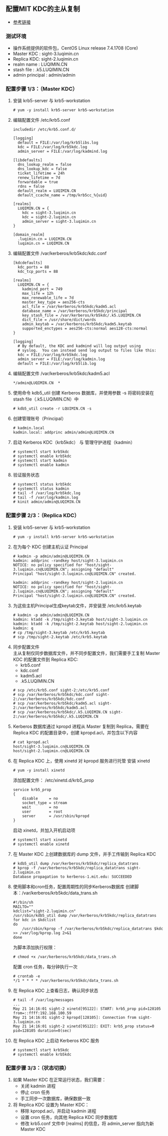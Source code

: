 ## 配置MIT KDC的主从复制
* [参考链接](https://web.mit.edu/kerberos/krb5-devel/doc/admin/install_kdc.html)

### 测试环境
* 操作系统提供的软件包，CentOS Linux release 7.4.1708 (Core)
* Master KDC : sight-3.luqimin.cn
* Replica KDC: sight-2.luqimin.cn
* realm name : LUQIMIN.CN
* stash file : .k5.LUQIMIN.CN
* admin principal : admin/admin

### 配置步骤 1/3：（Master KDC）
1. 安装 krb5-server 与 krb5-workstation
    ```
    # yum -y install krb5-server krb5-workstation
    ```
2. 编辑配置文件 /etc/krb5.conf
    ```
    includedir /etc/krb5.conf.d/

    [logging]
      default = FILE:/var/log/krb5libs.log
      kdc = FILE:/var/log/krb5kdc.log
      admin_server = FILE:/var/log/kadmind.log

    [libdefaults]
      dns_lookup_realm = false
      dns_lookup_kdc = false
      ticket_lifetime = 24h
      renew_lifetime = 7d
      forwardable = true
      rdns = false
      default_realm = LUQIMIN.CN
      default_ccache_name = /tmp/krb5cc_%{uid}

    [realms]
      LUQIMIN.CN = {
        kdc = sight-3.luqimin.cn
        kdc = sight-2.luqimin.cn
        admin_server = sight-3.luqimin.cn
    }

    [domain_realm]
      .luqimin.cn = LUQIMIN.CN
      luqimin.cn = LUQIMIN.CN
    ```
3. 编辑配置文件 /var/kerberos/krb5kdc/kdc.conf
    ```
    [kdcdefaults]
      kdc_ports = 88
      kdc_tcp_ports = 88

    [realms]
      LUQIMIN.CN = {
        kadmind_port = 749
        max_life = 12h
        max_renewable_life = 7d
        master_key_type = aes256-cts
        acl_file = /var/kerberos/krb5kdc/kadm5.acl
        database_name = /var/kerberos/krb5kdc/principal
        key_stash_file = /var/kerberos/krb5kdc/.k5.LUQIMIN.CN
        dict_file = /usr/share/dict/words
        admin_keytab = /var/kerberos/krb5kdc/kadm5.keytab
        supported_enctypes = aes256-cts:normal aes128-cts:normal
    }

    [logging]
      # By default, the KDC and kadmind will log output using
      # syslog.  You can instead send log output to files like this:
      kdc = FILE:/var/log/krb5kdc.log
      admin_server = FILE:/var/log/kadmin.log
      default = FILE:/var/log/krb5lib.log
    ```
4. 编辑配置文件 /var/kerberos/krb5kdc/kadm5.acl
    ```
    */admin@LUQIMIN.CN	*
    ```
5. 使用命令 kdb5_util 创建 Kerberos 数据库，并使用参数 -s 将密码安装在 stash file（.k5.LUQIMIN.CN）中
    ```
    # kdb5_util create -r LQUIMIN.CN -s
    ```
6. 创建管理账号（Principal）
    ```
    # kadmin.local
    kadmin.local: addprinc admin/admin@LUQIMIN.CN
    ```
7. 启动 Kerberos KDC（krb5kdc） 与 管理守护进程（kadmin）
    ```
    # systemctl start krb5kdc
    # systemctl enable krb5kdc
    # systemctl start kadmin
    # systemctl enable kadmin
    ```
8. 验证服务状态
    ```
    # systemctl status krb5kdc
    # systemctl status kadmin
    # tail -f /var/log/krb5kdc.log
    # tail -f /var/log/kadmin.log
    # kinit admin/admin@LUQIMIN.CN
    ```
### 配置步骤 2/3：（Replica KDC）
1. 安装 krb5-server 与 krb5-workstation
    ```
    # yum -y install krb5-server krb5-workstation
    ```
2. 在为每个 KDC 创建主机认证 Principal
    ```
    # kadmin -p admin/admin@LUQIMIN.CN
    kadmin: addprinc -randkey host/sight-3.luqimin.cn
    NOTICE: no policy specified for "host/sight-3.luqimin.cn@LUQIMIN.CN"; assigning "default"
    Principal "host/sight-3.luqimin.cn@LUQIMIN.CN" created.

    kadmin: addprinc -randkey host/sight-2.luqimin.cn
    NOTICE: no policy specified for "host/sight-2.luqimin.cn@LUQIMIN.CN"; assigning "default"
    Principal "host/sight-2.luqimin.cn@LUQIMIN.CN" created.
    ```
3. 为这些主机Principal生成keytab文件，并安装至 /etc/krb5.keytab
    ```
    # kadmin -p admin/admin@LUQIMIN.CN
    kadmin: ktadd -k /tmp/sight-3.keytab host/sight-3.luqimin.cn
    kadmin: ktadd -k /tmp/sight-2.keytab host/sight-2.luqimin.cn
    kadmin: q
    # cp /tmp/sight-3.keytab /etc/krb5.keytab
    # scp /tmp/sight-2.keytab /etc/krb5.keytab
    ```
4. 同步配置文件  
    主从复制仅同步数据库文件，并不同步配置文件，我们需要手工复制 Master KDC 的配置文件到 Replica KDC:
    * krb5.conf
    * kdc.conf
    * kadm5.acl
    * .k5.LUQIMIN.CN
    ```
    # scp /etc/krb5.conf sight-2:/etc/krb5.conf
    # scp /var/kerberos/krb5kdc/kdc.conf sight-2:/var/kerberos/krb5kdc/kdc.conf
    # scp /var/kerberos/krb5kdc/kadm5.acl sight-2:/var/kerberos/krb5kdc/kadm5.acl
    # scp /var/kerberos/krb5kdc/.k5.LUQIMIN.CN sight-2:/var/kerberos/krb5kdc/.k5.LUQIMIN.CN
    ```
5. Kerberos 数据库通过 kpropd 进程从 Master 复制到 Replica，需要在 Replica KDC 的配置目录中，创建 kpropd.acl，并包含以下内容
    ```
    # cat kpropd.acl 
    host/sight-3.luqimin.cn@LUQIMIN.CN
    host/sight-2.luqimin.cn@LUQIMIN.CN
    ```
6. 在 Replica KDC 上，使用 xinetd 对 kpropd 服务进行托管
    安装 xinetd 
    ```
    # yum -y install xinetd
    ```
    添加配置文件： /etc/xinetd.d/krb5_prop
    ``` 
    service krb5_prop
    {
        disable     = no
        socket_type = stream
        wait        = no
        user        = root
        server      = /usr/sbin/kpropd
    }
    ```
    启动 xinetd，并加入开机启动项
    ```
    # systemctl start xinetd
    # systemctl enable xinetd
    ```
7. 在 Master KDC 上创建数据库的 dump 文件，并手工传输到 Replica KDC
    ```
    # kdb5_util dump /var/kerberos/krb5kdc/replica_datatrans
    # kprop -f /var/kerberos/krb5kdc/replica_datatrans sight-2.luqimin.cn
    Database propagation to kerberos-1.mit.edu: SUCCEEDED
    ```
8. 使用脚本和cron任务，配置周期性的同步Kerberos数据库
    创建脚本：/var/kerberos/krb5kdc/data_trans.sh
    ```
    #!/bin/sh
    MAILTO=""
    kdclist="sight-2.luqimin.cn"
    /usr/sbin/kdb5_util dump /var/kerberos/krb5kdc/replica_datatrans
    for kdc in $kdclist
    do
        /usr/sbin/kprop -f /var/kerberos/krb5kdc/replica_datatrans $kdc >> /var/log/kprop.log 2>&1
    done
    ```
    为脚本添加执行权限：
    ```
    # chmod +x /var/kerberos/krb5kdc/data_trans.sh
    ```
    配置 cron 任务，每分钟执行一次
    ```
    # crontab -e
    */1 * * * * /var/kerberos/krb5kdc/data_trans.sh
    ```
9. 在 Replica KDC 上查看日志，确认同步状态
    ```
    # tail -f /var/log/messages
    ...
    May 21 14:16:01 sight-2 xinetd[95122]: START: krb5_prop pid=128105 from=::ffff:192.168.100.59
    May 21 14:16:01 sight-2 kpropd[128105]: Connection from sight-3.luqimin.cn
    May 21 14:16:01 sight-2 xinetd[95122]: EXIT: krb5_prop status=0 pid=128105 duration=0(sec)
    ```
10. 在 Replica KDC 上启动 Kerberos KDC 服务
    ```
    # systemctl start krb5kdc
    # systemctl enable krb5kdc
    ```
### 配置步骤 3/3：（状态切换）
1. 如果 Master KDC 在正常运行状态，我们需要：
    * 关闭 kadmin 进程
    * 停止 cron 任务
    * 手工同步一次数据库，确保数据一致
2. 将 Replica KDC 设置为 Master KDC：
    * 移除 kpropd.acl，并启动 kadmin 进程
    * 设置 cron 任务，向其他 Replica KDC 同步数据库
    * 修改 krb5.conf 文件中 [realms] 的信息，将 admin_server 指向为新 Master KDC